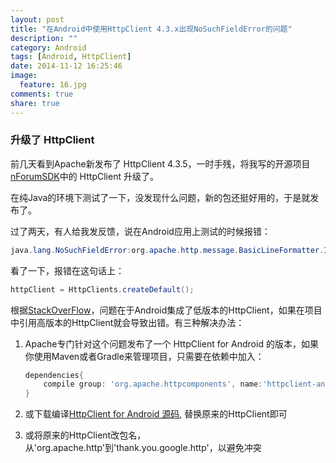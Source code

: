 ```yaml
---
layout: post
title: "在Android中使用HttpClient 4.3.x出现NoSuchFieldError的问题"
description: ""
category: Android
tags: [Android, HttpClient]
date: 2014-11-12 16:25:46
image:
  feature: 16.jpg
comments: true
share: true
---
```


### 升级了 HttpClient

前几天看到Apache新发布了 HttpClient 4.3.5，一时手残，将我写的开源项目[nForumSDK][1]中的 HttpClient 升级了。

在纯Java的环境下测试了一下，没发现什么问题，新的包还挺好用的，于是就发布了。

过了两天，有人给我发反馈，说在Android应用上测试的时候报错：

```java
java.lang.NoSuchFieldError:org.apache.http.message.BasicLineFormatter.INSTANCE
```

看了一下，报错在这句话上：

```java
httpClient = HttpClients.createDefault();
```

根据[StackOverFlow][2]，问题在于Android集成了低版本的HttpClient，如果在项目中引用高版本的HttpClient就会导致出错。有三种解决办法：

1. Apache专门针对这个问题发布了一个 HttpClient for Android 的版本，如果你使用Maven或者Gradle来管理项目，只需要在依赖中加入：

   ```gradle
   dependencies{
       compile group: 'org.apache.httpcomponents', name:'httpclient-android', version: '4.3.5'
   }
   ```

2. 或下载编译[HttpClient for Android 源码][3], 替换原来的HttpClient即可
3. 或将原来的HttpClient改包名，从'org.apache.http'到'thank.you.google.http'，以避免冲突

[1]:https://github.com/dss886/nForumSDK
[2]:http://stackoverflow.com/questions/20238421/java-lang-nosuchfielderror-org-apache-http-message-basiclineformatter-instance
[3]:http://hc.apache.org/downloads.cgi